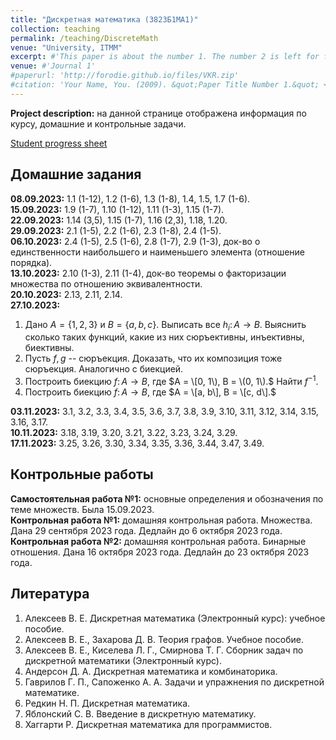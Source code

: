 ```yaml
---
title: "Дискретная математика (3823Б1МА1)"
collection: teaching
permalink: /teaching/DiscreteMath
venue: "University, ITMM"
excerpt: #'This paper is about the number 1. The number 2 is left for future work.'
venue: #'Journal 1'
#paperurl: 'http://forodie.github.io/files/VKR.zip'
#citation: 'Your Name, You. (2009). &quot;Paper Title Number 1.&quot; <i>Journal 1</i>. 1(1).'
---
```


**Project description:** на данной странице отображена информация по курсу, домашние и контрольные задачи. 

[Student progress sheet](https://docs.google.com/spreadsheets/d/19ArvAODU_a-21c2Kdep1Wh8B0_eiCxYfPFIPiZphMaA/edit?usp=sharing)

## Домашние задания

**08.09.2023:** 1.1 (1-12), 1.2 (1-6), 1.3 (1-8), 1.4, 1.5, 1.7 (1-6).  
**15.09.2023:** 1.9 (1-7), 1.10 (1-12), 1.11 (1-3), 1.15 (1-7).  
**22.09.2023:** 1.14 (3,5), 1.15 (1-7), 1.16 (2,3), 1.18, 1.20.  
**29.09.2023:** 2.1 (1-5), 2.2 (1-6), 2.3 (1-8), 2.4 (1-5).  
**06.10.2023:** 2.4 (1-5), 2.5 (1-6), 2.8 (1-7), 2.9 (1-3), док-во о единственности наибольшего и наименьшего элемента (отношение порядка).  
**13.10.2023:** 2.10 (1-3), 2.11 (1-4), док-во теоремы о факторизации множества по отношению эквивалентности.  
**20.10.2023:** 2.13, 2.11, 2.14.  
**27.10.2023:**  
1. Дано $A = \left\{1, 2, 3\right\}$ и $B = \left\{a, b, c\right\}.$ Выписать все $h_i\colon A \to B.$ Выяснить сколько таких функций, какие из них сюръективны, инъективны, биективны.  
2. Пусть $f, g$ -- сюръекция. Доказать, что их композиция тоже сюръекция. Аналогично с биекцией.  
3. Построить биекцию $f\colon A \to B,$ где $A = \[0, 1\), B = \(0, 1\).$ Найти $f^{-1}.$  
4. Построить биекцию $f\colon A \to B,$ где $A = \[a, b\], B = \[c, d\].$    

**03.11.2023:** 3.1, 3.2, 3.3, 3.4, 3.5, 3.6, 3.7, 3.8, 3.9, 3.10, 3.11, 3.12, 3.14, 3.15, 3.16, 3.17.  
**10.11.2023:** 3.18, 3.19, 3.20, 3.21, 3.22, 3.23, 3.24, 3.29.  
**17.11.2023:** 3.25, 3.26, 3.30, 3.34, 3.35, 3.36, 3.44, 3.47, 3.49.  

## Контрольные работы

**Самостоятельная работа №1:** основные определения и обозначения по теме множеств. Была 15.09.2023.  
**Контрольная работа №1:** домашняя контрольная работа. Множества. Дана 29 сентября 2023 года. Дедлайн до 6 октября 2023 года.  
**Контрольная работа №2:** домашняя контрольная работа. Бинарные отношения. Дана 16 октября 2023 года. Дедлайн до 23 октября 2023 года.

## Литература

1. Алексеев В. Е. Дискретная математика (Электронный курс): учебное пособие.
2. Алексеев В. Е., Захарова Д. В. Теория графов. Учебное пособие.
3. Алексеев В. Е., Киселева Л. Г., Смирнова Т. Г. Сборник задач по дискретной математики (Электронный курс).
4. Андерсон Д. А. Дискретная математика и комбинаторика.
5. Гаврилов Г. П., Сапоженко А. А. Задачи и упражнения по дискретной математике.
6. Редкин Н. П. Дискретная математика.
7. Яблонский С. В. Введение в дискретную математику.
8. Хаггарти Р. Дискретная математика для программистов.
